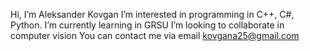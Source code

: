  Hi, I’m Aleksander Kovgan 
 I’m interested in programming in C++, C#, Python.
 I’m currently learning in GRSU
 I’m looking to collaborate in computer vision
You can contact me via email kovgana25@gmail.com 
